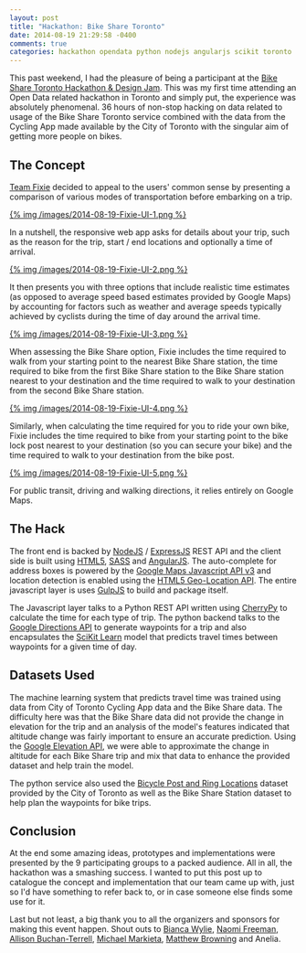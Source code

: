 ```yaml
---
layout: post
title: "Hackathon: Bike Share Toronto"
date: 2014-08-19 21:29:58 -0400
comments: true
categories: hackathon opendata python nodejs angularjs scikit toronto
---
```


This past weekend, I had the pleasure of being a participant at the [Bike Share Toronto Hackathon & Design Jam](https://bikesharearup-hackathonde.squarespace.com). This was my first time attending an Open Data related hackathon in Toronto and simply put, the experience was absolutely phenomenal. 36 hours of non-stop hacking on data related to usage of the Bike Share Toronto service combined with the data from the Cycling App made available by the City of Toronto with the singular aim of getting more people on bikes. 

## The Concept
[Team Fixie](https://twitter.com/abh1nv/status/501093674634448896) decided to appeal to the users' common sense by presenting a comparison of various modes of transportation before embarking on a trip. 

[{% img /images/2014-08-19-Fixie-UI-1.png %}](/images/2014-08-19-Fixie-UI-1.png)

In a nutshell, the responsive web app asks for details about your trip, such as the reason for the trip, start / end locations and optionally a time of arrival. 

[{% img /images/2014-08-19-Fixie-UI-2.png %}](/images/2014-08-19-Fixie-UI-2.png)

It then presents you with three options that include realistic time estimates (as opposed to average speed based estimates provided by Google Maps) by accounting for factors such as weather and average speeds typically achieved by cyclists during the time of day around the arrival time.

[{% img /images/2014-08-19-Fixie-UI-3.png %}](/images/2014-08-19-Fixie-UI-3.png)

When assessing the Bike Share option, Fixie includes the time required to walk from your starting point to the nearest Bike Share station, the time required to bike from the first Bike Share station to the Bike Share station nearest to your destination and the time required to walk to your destination from the second Bike Share station.

[{% img /images/2014-08-19-Fixie-UI-4.png %}](/images/2014-08-19-Fixie-UI-4.png)

Similarly, when calculating the time required for you to ride your own bike, Fixie includes the time required to bike from your starting point to the bike lock post nearest to your destination (so you can secure your bike) and the time required to walk to your destination from the bike post.

[{% img /images/2014-08-19-Fixie-UI-5.png %}](/images/2014-08-19-Fixie-UI-5.png)

For public transit, driving and walking directions, it relies entirely on Google Maps.

## The Hack
The front end is backed by [NodeJS](http://nodejs.org/) / [ExpressJS](http://expressjs.com/) REST API and the client side is built using [HTML5](http://www.w3.org/TR/html5/), [SASS](http://sass-lang.com/) and [AngularJS](https://angularjs.org/). The auto-complete for address boxes is powered by the [Google Maps Javascript API v3](https://developers.google.com/maps/documentation/javascript/) and location detection is enabled using the [HTML5 Geo-Location API](https://developer.mozilla.org/en-US/docs/Web/API/Geolocation/Using_geolocation). The entire javascript layer is uses [GulpJS](http://gulpjs.com/) to build and package itself.

The Javascript layer talks to a Python REST API written using [CherryPy](http://www.cherrypy.org/) to calculate the time for each type of trip. The python backend talks to the [Google Directions API](https://developers.google.com/maps/documentation/directions/) to generate waypoints for a trip and also encapsulates the [SciKit Learn](http://scikit-learn.org/stable/) model that predicts travel times between waypoints for a given time of day.

## Datasets Used

The machine learning system that predicts travel time was trained using data from City of Toronto Cycling App data and the Bike Share data. The difficulty here was that the Bike Share data did not provide the change in elevation for the trip and an analysis of the model's features indicated that altitude change was fairly important to ensure an accurate prediction. Using the [Google Elevation API](https://developers.google.com/maps/documentation/elevation/), we were able to approximate the change in altitude for each Bike Share trip and mix that data to enhance the provided dataset and help train the model.

The python service also used the [Bicycle Post and Ring Locations](http://www1.toronto.ca/wps/portal/contentonly?vgnextoid=d46e94ec9fbf3310VgnVCM1000003dd60f89RCRD) dataset provided by the City of Toronto as well as the Bike Share Station dataset to help plan the waypoints for bike trips. 

## Conclusion

At the end some amazing ideas, prototypes and implementations were presented by the 9 participating groups to a packed audience. All in all, the hackathon was a smashing success. I wanted to put this post up to catalogue the concept and implementation that our team came up with, just so I'd have something to refer back to, or in case someone else finds some use for it.

Last but not least, a big thank you to all the organizers and sponsors for making this event happen. Shout outs to [Bianca Wylie](https://twitter.com/biancawylie), [Naomi Freeman](https://twitter.com/Naomi_Freeman), [Allison Buchan-Terrell](https://twitter.com/abuchanterrell), [Michael Markieta](https://twitter.com/MichaelMarkieta), [Matthew Browning](https://twitter.com/CabbagetownMatt) and Anelia.